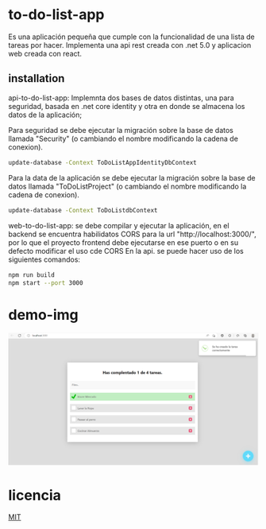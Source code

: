 # to-do-list-app
Es una aplicación pequeña que cumple con la funcionalidad de una lista de tareas por hacer. 
Implementa una api rest creada con .net 5.0 y aplicacion web creada con react. 

## installation

api-to-do-list-app: Implemnta dos bases de datos distintas, una para seguridad, basada en .net core identity y otra en donde se almacena los datos de la aplicación;

Para seguridad se debe ejecutar la migración sobre la base de datos llamada "Security" (o cambiando el nombre modificando la cadena de conexion).

```bash
update-database -Context ToDoListAppIdentityDbContext
```

Para la data de la aplicación se debe ejecutar la migración sobre la base de datos llamada "ToDoListProject" (o cambiando el nombre modificando la cadena de conexion).

```bash
update-database -Context ToDoListdbContext
```

web-to-do-list-app: se debe compilar y ejecutar la aplicación, en el backend se encuentra habilidatos CORS para la url "http://localhost:3000/", por lo que el proyecto frontend debe ejecutarse en ese puerto o en su defecto modificar el uso cde CORS En la api.
se puede hacer uso de los siguientes comandos:

```bash
npm run build
npm start --port 3000
```
# demo-img
![Image text](https://github.com/emmanuel-garcia-m/to-do-list-app/blob/main/demo-img.png)

# licencia
[MIT](https://choosealicense.com/licenses/mit/)
